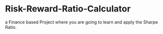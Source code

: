 # Risk-Reward-Ratio-Calculator
a Finance based Project where you are going to learn and apply the Sharpe Ratio.
